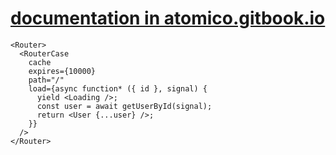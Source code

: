 # [documentation in atomico.gitbook.io](https://atomico.gitbook.io/doc/atomico/atomico-router)

```tsx
<Router>
  <RouterCase
    cache
    expires={10000}
    path="/"
    load={async function* ({ id }, signal) {
      yield <Loading />;
      const user = await getUserById(signal);
      return <User {...user} />;
    }}
  />
</Router>
```
